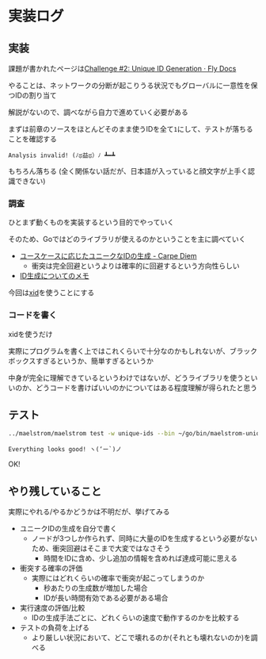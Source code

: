 # 実装ログ

## 実装
課題が書かれたページは[Challenge #2: Unique ID Generation · Fly Docs](https://fly.io/dist-sys/2/)

やることは、ネットワークの分断が起こりうる状況でもグローバルに一意性を保つIDの割り当て

解説がないので、調べながら自力で進めていく必要がある

まずは前章のソースをほとんどそのまま使うIDを全て`1`にして、テストが落ちることを確認する

```
Analysis invalid! (ﾉಥ益ಥ）ﾉ ┻━┻
```
もちろん落ちる
(全く関係ない話だが、日本語が入っていると顔文字が上手く認識できない)


### 調査
ひとまず動くものを実装するという目的でやっていく

そのため、Goではどのライブラリが使えるのかということを主に調べていく

- [ユースケースに応じたユニークなIDの生成 - Carpe Diem](https://christina04.hatenablog.com/entry/golang-uuid)
    - 衝突は完全回避というよりは確率的に回避するという方向性らしい
- [ID生成についてのメモ](https://zenn.dev/miyataka/scraps/0f56c79d0dbdb5)

今回は[xid](https://github.com/rs/xid)を使うことにする


### コードを書く
xidを使うだけ

実際にプログラムを書く上ではこれくらいで十分なのかもしれないが、ブラックボックスすぎるというか、簡単すぎるというか

中身が完全に理解できているというわけではないが、どうライブラリを使うといいのか、どうコードを書けばいいのかについてはある程度理解が得られたと思う


## テスト
```sh
../maelstrom/maelstrom test -w unique-ids --bin ~/go/bin/maelstrom-unique-ids --time-limit 30 --rate 1000 --node-count 3 --availability total --nemesis partition
```

```
Everything looks good! ヽ(‘ー`)ノ
```
OK!

## やり残していること
実際にやれる/やるかどうかは不明だが、挙げてみる

- ユニークIDの生成を自分で書く
    - ノードが3つしか作られず、同時に大量のIDを生成するという必要がないため、衝突回避はそこまで大変ではなさそう
        - 時間をIDに含め、少し追加の情報を含めれば達成可能に思える
- 衝突する確率の評価
    - 実際にはどれくらいの確率で衝突が起こってしまうのか
        - 秒あたりの生成数が増加した場合
        - IDが長い時間有効である必要がある場合
- 実行速度の評価/比較
    - IDの生成手法ごとに、どれくらいの速度で動作するのかを比較する
- テストの負荷を上げる
    - より厳しい状況において、どこで壊れるのか(それとも壊れないのか)を調べる
